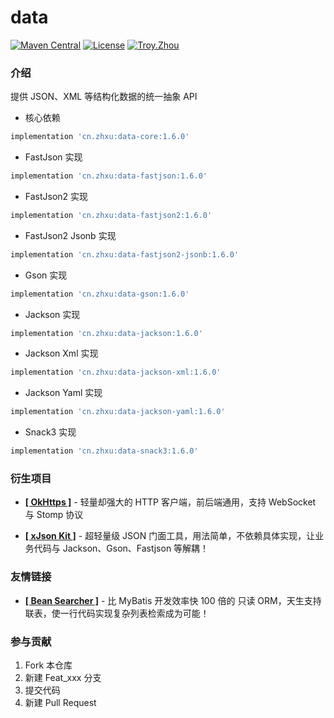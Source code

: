 # data

<p>
    <a href="https://maven-badges.herokuapp.com/maven-central/cn.zhxu/data/"><img src="https://maven-badges.herokuapp.com/maven-central/cn.zhxu/data/badge.svg" alt="Maven Central"></a>
    <a href="https://gitee.com/troyzhxu/data/blob/master/LICENSE"><img src="https://img.shields.io/hexpm/l/plug.svg" alt="License"></a>
    <a href="https://gitee.com/troyzhxu"><img src="https://img.shields.io/badge/%E4%BD%9C%E8%80%85-troyzhxu-orange.svg" alt="Troy.Zhou"></a>
</p>

### 介绍

提供 JSON、XML 等结构化数据的统一抽象 API

* 核心依赖

```groovy
implementation 'cn.zhxu:data-core:1.6.0'
```

* FastJson 实现

```groovy
implementation 'cn.zhxu:data-fastjson:1.6.0'
```

* FastJson2 实现

```groovy
implementation 'cn.zhxu:data-fastjson2:1.6.0'
```

* FastJson2 Jsonb 实现

```groovy
implementation 'cn.zhxu:data-fastjson2-jsonb:1.6.0'
```

* Gson 实现

```groovy
implementation 'cn.zhxu:data-gson:1.6.0'
```

* Jackson 实现

```groovy
implementation 'cn.zhxu:data-jackson:1.6.0'
```

* Jackson Xml 实现

```groovy
implementation 'cn.zhxu:data-jackson-xml:1.6.0'
```

* Jackson Yaml 实现

```groovy
implementation 'cn.zhxu:data-jackson-yaml:1.6.0'
```

* Snack3 实现

```groovy
implementation 'cn.zhxu:data-snack3:1.6.0'
```

### 衍生项目

* [**[ OkHttps ]**](https://gitee.com/troyzhxu/okhttps) - 轻量却强大的 HTTP 客户端，前后端通用，支持 WebSocket 与 Stomp 协议

* [**[ xJson Kit ]**](https://gitee.com/troyzhxu/xjsonkit) - 超轻量级 JSON 门面工具，用法简单，不依赖具体实现，让业务代码与 Jackson、Gson、Fastjson 等解耦！

### 友情链接

* [**[ Bean Searcher ]**](https://github.com/troyzhxu/bean-searcher) - 比 MyBatis 开发效率快 100 倍的 只读 ORM，天生支持联表，使一行代码实现复杂列表检索成为可能！

### 参与贡献

1.  Fork 本仓库
2.  新建 Feat_xxx 分支
3.  提交代码
4.  新建 Pull Request
